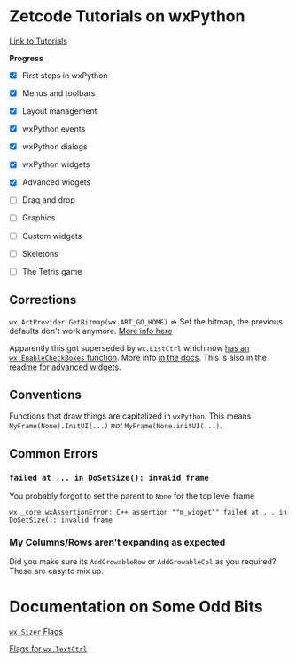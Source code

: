 # Zetcode Tutorials on wxPython

[Link to Tutorials](https://zetcode.com/wxpython/)

**Progress**

+ [X] First steps in wxPython
+ [X] Menus and toolbars
+ [X] Layout management
+ [X] wxPython events
+ [X] wxPython dialogs
+ [X] wxPython widgets
+ [X] Advanced widgets
+ [ ] Drag and drop
+ [ ] Graphics
+ [ ] Custom widgets
+ [ ] Skeletons
+ [ ] The Tetris game


## Corrections

`wx.ArtProvider.GetBitmap(wx.ART_GO_HOME)` => Set the bitmap, the
previous defaults don't work anymore. [More info here](https://docs.wxpython.org/wx.ArtProvider.html)


Apparently this got superseded by `wx.ListCtrl` which now [has an
`wx.EnableCheckBoxes`
function](https://stackoverflow.com/a/73426500). More info [in the
docs](https://docs.wxpython.org/wx.ListCtrl.html?highlight=listctrl#wx.ListCtrl.EnableCheckBoxes). This
is also in the [readme for advanced
widgets](advanced-widgets/README.md). 


## Conventions

Functions that draw things are capitalized in `wxPython`. This means
`MyFrame(None).InitUI(...)` _not_ `MyFrame(None.initUI(...)`. 


## Common Errors


### `failed at ... in DoSetSize(): invalid frame`

You probably forgot to set the parent to `None` for the top level frame
```
wx._core.wxAssertionError: C++ assertion ""m_widget"" failed at ... in DoSetSize(): invalid frame
```

### My Columns/Rows aren't expanding as expected

Did you make sure its `AddGrowableRow` or `AddGrowableCol` as you
required? These are easy to mix up.


# Documentation on Some Odd Bits

[`wx.Sizer`
Flags](https://docs.wxpython.org/sizers_overview.html#the-flags-and-border-parameters)

[Flags for `wx.TextCtrl`](https://docs.wxpython.org/wx.TextCtrl.html#styles-window-styles)
